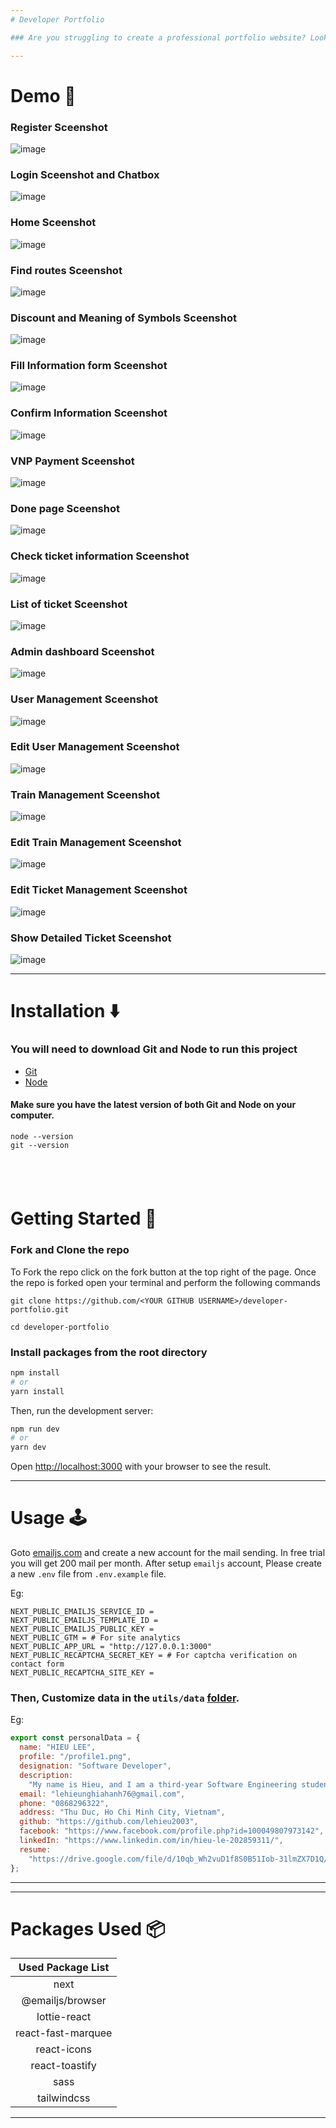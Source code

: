 ```yaml
---
# Developer Portfolio

### Are you struggling to create a professional portfolio website? Look no further! You can use the Developer Portfolio template and create your very own personalized portfolio today! My website is designed to be user-friendly and easily customizable, making it perfect for both developers and freelancers.

---
```


# Demo :movie_camera:
### Register Sceenshot
![image](https://github.com/lehieu2003/Railway-Sytem-Full/assets/127474151/5fb583eb-83ff-454f-a8dc-19802ea5c51c)
### Login Sceenshot and Chatbox
![image](https://github.com/lehieu2003/Railway-Sytem-Full/assets/127474151/b2c4176f-2cf4-4d1c-97fc-beb087b35bf0)
### Home Sceenshot

![image](https://github.com/lehieu2003/Railway-Sytem-Full/assets/127474151/d57152ff-dad1-4254-baa8-52e96e3d905f)
### Find routes Sceenshot


![image](https://github.com/lehieu2003/Railway-Sytem-Full/assets/127474151/bf1d8896-3813-426c-a6f6-6fec19f897e5)
###  Discount and Meaning of Symbols Sceenshot

![image](https://github.com/lehieu2003/Railway-Sytem-Full/assets/127474151/7f3e3aca-a036-4a63-9e0e-fa5d4786cc40)
### Fill Information form Sceenshot

![image](https://github.com/lehieu2003/Railway-Sytem-Full/assets/127474151/93a5c25e-275f-4f79-affd-dcb7c0212815)
### Confirm Information Sceenshot

![image](https://github.com/lehieu2003/Railway-Sytem-Full/assets/127474151/3bd983d7-3512-48c4-a1ed-fbc0185d620c)
### VNP Payment Sceenshot

![image](https://github.com/lehieu2003/Railway-Sytem-Full/assets/127474151/70ca4b95-930b-46e3-994e-3ff5adfd35f3)
### Done page Sceenshot
![image](https://github.com/lehieu2003/Railway-Sytem-Full/assets/127474151/a6c260df-c452-4667-923a-5da3880a7fcf)
### Check ticket information Sceenshot

![image](https://github.com/lehieu2003/Railway-Sytem-Full/assets/127474151/460dea8f-4434-439c-93b6-069b35ff48e3)
### List of ticket Sceenshot

![image](https://github.com/lehieu2003/Railway-Sytem-Full/assets/127474151/f81e98f4-99be-4dae-8d9a-a899d9e7667a)

### Admin dashboard Sceenshot

![image](https://github.com/lehieu2003/Railway-Sytem-Full/assets/127474151/b9a34f37-0b0c-41fa-865b-d8276ec4b8dd)
### User Management Sceenshot

![image](https://github.com/lehieu2003/Railway-Sytem-Full/assets/127474151/8c383f35-9dc3-4b7f-b43f-e477d90c294f)

### Edit User Management Sceenshot
![image](https://github.com/lehieu2003/Railway-Sytem-Full/assets/127474151/9ef5240f-3c82-46ba-8666-3fecc64668f3)

### Train Management Sceenshot
![image](https://github.com/lehieu2003/Railway-Sytem-Full/assets/127474151/6c157212-2476-400a-a8c9-cbbb2e6b8280)

### Edit Train Management Sceenshot


![image](https://github.com/lehieu2003/Railway-Sytem-Full/assets/127474151/7023f39b-7ee0-4e8c-b6d3-5e27ada986bb)

### Edit Ticket Management Sceenshot

![image](https://github.com/lehieu2003/Railway-Sytem-Full/assets/127474151/8afb0260-ddb4-4b90-90c6-2e6a07791a49)

### Show Detailed Ticket Sceenshot
![image](https://github.com/lehieu2003/Railway-Sytem-Full/assets/127474151/5b283f57-4891-4e9a-a682-d24503fe348a)


---

# Installation :arrow_down:

### You will need to download Git and Node to run this project

- [Git](https://git-scm.com/downloads)
- [Node](https://nodejs.org/en/download/)

#### Make sure you have the latest version of both Git and Node on your computer.

```
node --version
git --version
```

## <br />

# Getting Started :dart:

### Fork and Clone the repo

To Fork the repo click on the fork button at the top right of the page. Once the repo is forked open your terminal and perform the following commands

```
git clone https://github.com/<YOUR GITHUB USERNAME>/developer-portfolio.git

cd developer-portfolio
```

### Install packages from the root directory

```bash
npm install
# or
yarn install
```

Then, run the development server:

```bash
npm run dev
# or
yarn dev
```

Open [http://localhost:3000](http://localhost:3000) with your browser to see the result.

---

# Usage :joystick:

Goto [emailjs.com](https://www.emailjs.com/) and create a new account for the mail sending. In free trial you will get 200 mail per month. After setup `emailjs` account, Please create a new `.env` file from `.env.example` file.

Eg:

```env
NEXT_PUBLIC_EMAILJS_SERVICE_ID =
NEXT_PUBLIC_EMAILJS_TEMPLATE_ID =
NEXT_PUBLIC_EMAILJS_PUBLIC_KEY =
NEXT_PUBLIC_GTM = # For site analytics
NEXT_PUBLIC_APP_URL = "http://127.0.0.1:3000"
NEXT_PUBLIC_RECAPTCHA_SECRET_KEY = # For captcha verification on contact form
NEXT_PUBLIC_RECAPTCHA_SITE_KEY =
```

### Then, Customize data in the `utils/data` [folder](https://github.com/said7388/developer-portfolio/tree/main/utils/data).

Eg:

```javascript
export const personalData = {
  name: "HIEU LEE",
  profile: "/profile1.png",
  designation: "Software Developer",
  description:
    "My name is Hieu, and I am a third-year Software Engineering student at International University. I have hands-on experience building web applications using ReactJS, React Native, NodeJS, and Java. With my knowledge of UI/UX design, I enjoy solving front-end problems and creating the best user experience for users. I am also committed to learning new technologies and best practices to become a better engineer.",
  email: "lehieunghiahanh76@gmail.com",
  phone: "0868296322",
  address: "Thu Duc, Ho Chi Minh City, Vietnam",
  github: "https://github.com/lehieu2003",
  facebook: "https://www.facebook.com/profile.php?id=100049807973142",
  linkedIn: "https://www.linkedin.com/in/hieu-le-202859311/",
  resume:
    "https://drive.google.com/file/d/10qb_Wh2vuD1f8S0B51Iob-31lmZX7D1Q/view?usp=sharing",
};

```

---

---

# Packages Used :package:

| Used Package List  |
| :----------------: |
|        next        |
|  @emailjs/browser  |
|    lottie-react    |
| react-fast-marquee |
|    react-icons     |
|   react-toastify   |
|        sass        |
|    tailwindcss     |

---

